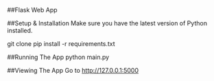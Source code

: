 ##Flask Web App

##Setup & Installation
Make sure you have the latest version of Python installed.

git clone <repo-url>
pip install -r requirements.txt

##Running The App
python main.py

##Viewing The App
Go to http://127.0.0.1:5000
